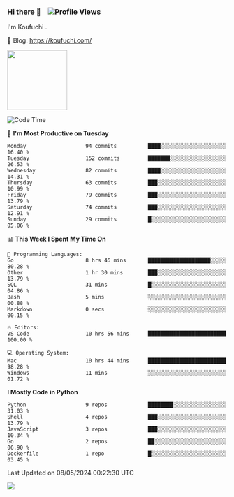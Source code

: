 ### Hi there 👋 &nbsp;&nbsp; ![Profile Views](https://komarev.com/ghpvc/?username=Koufuchi&base=200)

I'm Koufuchi . 

📔 Blog: <https://koufuchi.com/>

<img align="" height="137px" src="https://github-readme-stats-seven-nu-30.vercel.app/api?username=Koufuchi&hide=issues,contribs&hide_rank=true&show_icons=true&line_height=21&theme=radical&locale=en" />
<!-- <img align="" height="137px" src="https://github-readme-stats-seven-nu-30.vercel.app/api/top-langs/?username=Koufuchi&layout=compact&hide=blade,html,css,pug,scss&theme=radical&locale=en" /> -->

<!--START_SECTION:waka-->
![Code Time](http://img.shields.io/badge/Code%20Time-555%20hrs%2015%20mins-blue)

📅 **I'm Most Productive on Tuesday** 

```text
Monday                   94 commits          ████░░░░░░░░░░░░░░░░░░░░░   16.40 % 
Tuesday                  152 commits         ███████░░░░░░░░░░░░░░░░░░   26.53 % 
Wednesday                82 commits          ████░░░░░░░░░░░░░░░░░░░░░   14.31 % 
Thursday                 63 commits          ███░░░░░░░░░░░░░░░░░░░░░░   10.99 % 
Friday                   79 commits          ███░░░░░░░░░░░░░░░░░░░░░░   13.79 % 
Saturday                 74 commits          ███░░░░░░░░░░░░░░░░░░░░░░   12.91 % 
Sunday                   29 commits          █░░░░░░░░░░░░░░░░░░░░░░░░   05.06 % 
```


📊 **This Week I Spent My Time On** 

```text
💬 Programming Languages: 
Go                       8 hrs 46 mins       ████████████████████░░░░░   80.28 % 
Other                    1 hr 30 mins        ███░░░░░░░░░░░░░░░░░░░░░░   13.79 % 
SQL                      31 mins             █░░░░░░░░░░░░░░░░░░░░░░░░   04.86 % 
Bash                     5 mins              ░░░░░░░░░░░░░░░░░░░░░░░░░   00.88 % 
Markdown                 0 secs              ░░░░░░░░░░░░░░░░░░░░░░░░░   00.15 % 

🔥 Editors: 
VS Code                  10 hrs 56 mins      █████████████████████████   100.00 % 

💻 Operating System: 
Mac                      10 hrs 44 mins      █████████████████████████   98.28 % 
Windows                  11 mins             ░░░░░░░░░░░░░░░░░░░░░░░░░   01.72 % 
```

**I Mostly Code in Python** 

```text
Python                   9 repos             ████████░░░░░░░░░░░░░░░░░   31.03 % 
Shell                    4 repos             ███░░░░░░░░░░░░░░░░░░░░░░   13.79 % 
JavaScript               3 repos             ███░░░░░░░░░░░░░░░░░░░░░░   10.34 % 
Go                       2 repos             ██░░░░░░░░░░░░░░░░░░░░░░░   06.90 % 
Dockerfile               1 repo              █░░░░░░░░░░░░░░░░░░░░░░░░   03.45 % 
```




 Last Updated on 08/05/2024 00:22:30 UTC
<!--END_SECTION:waka-->

![](https://hit.yhype.me/github/profile?user_id=46078832)
